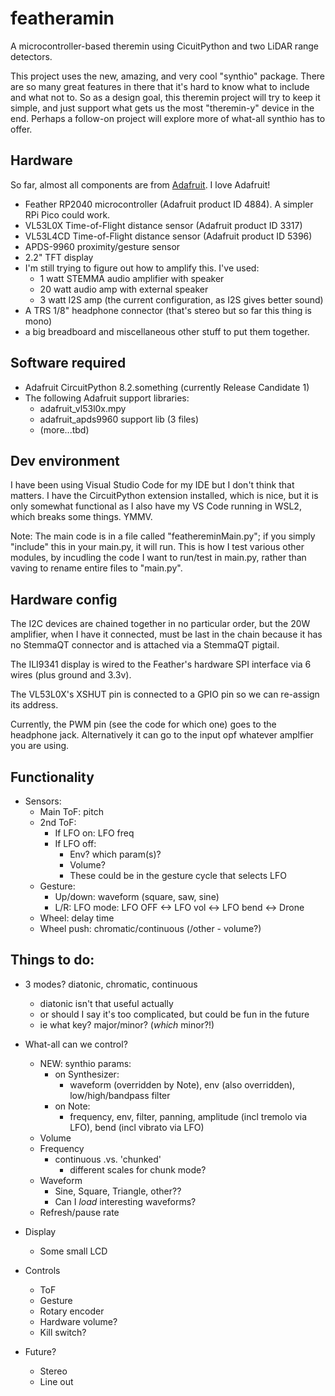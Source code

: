 # featheramin
A microcontroller-based theremin using CicuitPython and two LiDAR range detectors. 

This project uses the new, amazing, and very cool "synthio" package. 
There are so many great features in there that it's hard to know what to include and what not to. 
So as a design goal, this theremin project will try to keep it simple, 
and just support what gets us the most "theremin-y" device in the end.
Perhaps a follow-on project will explore more of what-all synthio has to offer.

## Hardware
So far, almost all components are from [Adafruit](https://www.adafruit.com). I love Adafruit!
 * Feather RP2040 microcontroller (Adafruit product ID 4884). A simpler RPi Pico could work.
 * VL53L0X Time-of-Flight distance sensor (Adafruit product ID 3317)
 * VL53L4CD Time-of-Flight distance sensor (Adafruit product ID 5396)
 * APDS-9960 proximity/gesture sensor
 * 2.2" TFT display
 * I'm still trying to figure out how to amplify this. I've used:
   * 1 watt STEMMA audio amplifier with speaker
   * 20 watt audio amp with external speaker
   * 3 watt I2S amp (the current configuration, as I2S gives better sound)
 * A TRS 1/8" headphone connector (that's stereo but so far this thing is mono)
 * a big breadboard and miscellaneous other stuff to put them together.

## Software required
 * Adafruit CircuitPython 8.2.something (currently Release Candidate 1)
 * The following Adafruit support libraries:
   * adafruit_vl53l0x.mpy
   * adafruit_apds9960 support lib (3 files)
   * (more...tbd)

## Dev environment
I have been using Visual Studio Code for my IDE but I don't think that matters. I have the CircuitPython extension installed, which is nice, but it is only somewhat functional as I also have my VS Code running in WSL2, which breaks some things. YMMV.

Note: The main code is in a file called "feathereminMain.py"; if you simply "include" this in your main.py, it will run. This is how I test various other modules, by incudling the code I want to run/test in main.py, rather than vaving to rename entire files to "main.py".

## Hardware config
The I2C devices are chained together in no particular order, but the 20W amplifier, when I have it connected, 
must be last in the chain because it has no StemmaQT connector and is attached via a StemmaQT pigtail.

The ILI9341 display is wired to the Feather's hardware SPI interface via 6 wires (plus ground and 3.3v).

The VL53L0X's XSHUT pin is connected to a GPIO pin so we can re-assign its address.

Currently, the PWM pin (see the code for which one) goes to the headphone jack. Alternatively it can go to the input opf whatever amplfier you are using.


## Functionality
 * Sensors:
   * Main ToF: pitch
   * 2nd ToF:
     * If LFO on: LFO freq
     * If LFO off:
       * Env? which param(s)?
       * Volume?
       * These could be in the gesture cycle that selects LFO
   * Gesture:
     * Up/down: waveform (square, saw, sine)
     * L/R: LFO mode: LFO OFF <-> LFO vol <-> LFO bend <-> Drone
   * Wheel: delay time
   * Wheel push: chromatic/continuous (/other - volume?)

## Things to do:
 * 3 modes? diatonic, chromatic, continuous
   * diatonic isn't that useful actually
   *   or should I say it's too complicated, but could be fun in the future
   *   ie what key? major/minor? (*which* minor?!)
 * What-all can we control?
   * NEW: synthio params:
     * on Synthesizer:
       * waveform (overridden by Note), env (also overridden), low/high/bandpass filter
     * on Note:
       * frequency, env, filter, panning, amplitude (incl tremolo via LFO), bend (incl vibrato via LFO)
   * Volume
   * Frequency
     * continuous .vs. 'chunked'
       * different scales for chunk mode?
   * Waveform
     * Sine, Square, Triangle, other??
     * Can I *load* interesting waveforms?
   * Refresh/pause rate

 * Display
   * Some small LCD

 * Controls
   * ToF
   * Gesture
   * Rotary encoder
   * Hardware volume?
   * Kill switch?
 * Future?
   * Stereo
   * Line out

